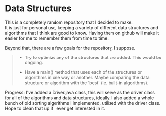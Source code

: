 Data Structures
===============

This is a completely random repository that I decided to make.  
It is just for personal use, keeping a variety of different data structures and algorithms that I think are good to know.
Having them on github will make it easier for me to remember them from time to time.  

Beyond that, there are a few goals for the repository, I suppose. 

> + Try to optimize any of the structures that are added.  This would be ongoing.
> 
> + Have a main() method that uses each of the structures or algorithms in one way or another.  Maybe comparing the data structure or algorithm with the 'best' (ie. built-in algorithms).

Progress:
I've added a Driver.java class, this will serve as the driver class for all of the algorithms and data structures, ideally.  I also added a whole bunch of old sorting algorithms I implemented, utilized with the driver class.  Hope to clean that up if I ever get interested in it. 